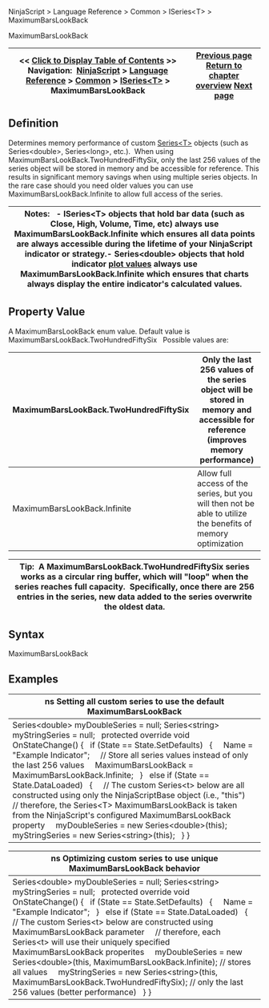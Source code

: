 ﻿
NinjaScript \> Language Reference \> Common \> ISeries\<T\> \> MaximumBarsLookBack

MaximumBarsLookBack

| \<\< [Click to Display Table of Contents](maximumbarslookback.md) \>\> **Navigation:**     [NinjaScript](ninjascript-1.md) \> [Language Reference](language_reference_wip-1.md) \> [Common](common-1.md) \> [ISeries\<T\>](iseriest-1.md) \> MaximumBarsLookBack | [Previous page](isvaliddatapointat-1.md) [Return to chapter overview](iseriest-1.md) [Next page](onbarupdate-1.md) |
| --- | --- |
## Definition
Determines memory performance of custom [Series\<T\>](seriest-1.md) objects (such as Series\<double\>, Series\<long\>, etc.).  When using MaximumBarsLookBack.TwoHundredFiftySix, only the last 256 values of the series object will be stored in memory and be accessible for reference. This results in significant memory savings when using multiple series objects. In the rare case should you need older values you can use MaximumBarsLookBack.Infinite to allow full access of the series.
 

| Notes:   - ISeries\<T\> objects that hold bar data (such as Close, High, Volume, Time, etc) always use MaximumBarsLookBack.Infinite which ensures all data points are always accessible during the lifetime of your NinjaScript indicator or strategy.- Series\<double\> objects that hold indicator [plot values](values-1.md) always use MaximumBarsLookBack.Infinite which ensures that charts always display the entire indicator's calculated values. |
| --- |
## 
## 
## Property Value
A MaximumBarsLookBack enum value. Default value is MaximumBarsLookBack.TwoHundredFiftySix
 
 Possible values are:

| MaximumBarsLookBack.TwoHundredFiftySix | Only the last 256 values of the series object will be stored in memory and accessible for reference (improves memory performance) |
| --- | --- |
| MaximumBarsLookBack.Infinite | Allow full access of the series, but you will then not be able to utilize the benefits of memory optimization |

| Tip:  A MaximumBarsLookBack.TwoHundredFiftySix series works as a circular ring buffer, which will "loop" when the series reaches full capacity.  Specifically, once there are 256 entries in the series, new data added to the series overwrite the oldest data. |
| --- |

## Syntax
MaximumBarsLookBack
 
## Examples

| ns Setting all custom series to use the default MaximumBarsLookBack |
| --- |
| Series\<double\> myDoubleSeries \= null; Series\<string\> myStringSeries \= null;   protected override void OnStateChange() {    if (State \=\= State.SetDefaults)    {      Name \= "Example Indicator";      // Store all series values instead of only the last 256 values      MaximumBarsLookBack \= MaximumBarsLookBack.Infinite;    }    else if (State \=\= State.DataLoaded)    {      // The custom Series\<t\> below are all constructed using only the NinjaScriptBase object (i.e., "this")      // therefore, the Series\<T\> MaximumBarsLookBack is taken from the NinjaScript's configured MaximumBarsLookBack property      myDoubleSeries \= new Series\<double\>(this);      myStringSeries \= new Series\<string\>(this);    } } |

| ns Optimizing custom series to use unique MaximumBarsLookBack behavior |
| --- |
| Series\<double\> myDoubleSeries \= null; Series\<string\> myStringSeries \= null;   protected override void OnStateChange() {    if (State \=\= State.SetDefaults)    {      Name \= "Example Indicator";    }    else if (State \=\= State.DataLoaded)    {      // The custom Series\<t\> below are constructed using MaximumBarsLookBack parameter      // therefore, each Series\<t\> will use their uniquely specified MaximumBarsLookBack properites      myDoubleSeries \= new Series\<double\>(this, MaximumBarsLookBack.Infinite); // stores all values      myStringSeries \= new Series\<string\>(this, MaximumBarsLookBack.TwoHundredFiftySix); // only the last 256 values (better performance)    } } |

